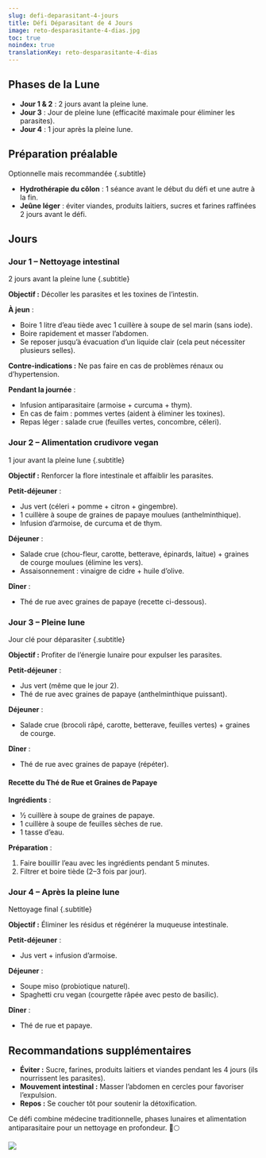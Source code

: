 ```yaml
---
slug: defi-deparasitant-4-jours
title: Défi Déparasitant de 4 Jours
image: reto-desparasitante-4-dias.jpg
toc: true
noindex: true
translationKey: reto-desparasitante-4-dias
---
```


## Phases de la Lune

- **Jour 1 & 2** : 2 jours avant la pleine lune.
- **Jour 3** : Jour de pleine lune (efficacité maximale pour éliminer les parasites).
- **Jour 4** : 1 jour après la pleine lune.

## Préparation préalable

Optionnelle mais recommandée
{.subtitle}

- **Hydrothérapie du côlon** : 1 séance avant le début du défi et une autre à la fin.
- **Jeûne léger** : éviter viandes, produits laitiers, sucres et farines raffinées 2 jours avant le défi.


## Jours


### Jour 1 – Nettoyage intestinal

2 jours avant la pleine lune
{.subtitle}

**Objectif :** Décoller les parasites et les toxines de l’intestin.

**À jeun** :
- Boire 1 litre d’eau tiède avec 1 cuillère à soupe de sel marin (sans iode).
- Boire rapidement et masser l’abdomen.
- Se reposer jusqu’à évacuation d’un liquide clair (cela peut nécessiter plusieurs selles).

**Contre-indications :** Ne pas faire en cas de problèmes rénaux ou d’hypertension.

**Pendant la journée** :
- Infusion antiparasitaire (armoise + curcuma + thym).
- En cas de faim : pommes vertes (aident à éliminer les toxines).
- Repas léger : salade crue (feuilles vertes, concombre, céleri).


### Jour 2 – Alimentation crudivore vegan

1 jour avant la pleine lune
{.subtitle}

**Objectif :** Renforcer la flore intestinale et affaiblir les parasites.

**Petit-déjeuner** :
- Jus vert (céleri + pomme + citron + gingembre).
- 1 cuillère à soupe de graines de papaye moulues (anthelminthique).
- Infusion d’armoise, de curcuma et de thym.

**Déjeuner** :
- Salade crue (chou-fleur, carotte, betterave, épinards, laitue) + graines de courge moulues (élimine les vers).
- Assaisonnement : vinaigre de cidre + huile d’olive.

**Dîner** :
- Thé de rue avec graines de papaye (recette ci-dessous).


### Jour 3 – Pleine lune

Jour clé pour déparasiter
{.subtitle}

**Objectif :** Profiter de l’énergie lunaire pour expulser les parasites.

**Petit-déjeuner** :
- Jus vert (même que le jour 2).
- Thé de rue avec graines de papaye (anthelminthique puissant).

**Déjeuner** :
- Salade crue (brocoli râpé, carotte, betterave, feuilles vertes) + graines de courge.

**Dîner** :
- Thé de rue avec graines de papaye (répéter).

#### Recette du Thé de Rue et Graines de Papaye
**Ingrédients** :
- ½ cuillère à soupe de graines de papaye.
- 1 cuillère à soupe de feuilles sèches de rue.
- 1 tasse d’eau.

**Préparation** :
1. Faire bouillir l’eau avec les ingrédients pendant 5 minutes.
2. Filtrer et boire tiède (2–3 fois par jour).


### Jour 4 – Après la pleine lune

Nettoyage final
{.subtitle}

**Objectif :** Éliminer les résidus et régénérer la muqueuse intestinale.

**Petit-déjeuner** :
- Jus vert + infusion d’armoise.

**Déjeuner** :
- Soupe miso (probiotique naturel).
- Spaghetti cru vegan (courgette râpée avec pesto de basilic).

**Dîner** :
- Thé de rue et papaye.


## Recommandations supplémentaires

- **Éviter :** Sucre, farines, produits laitiers et viandes pendant les 4 jours (ils nourrissent les parasites).
- **Mouvement intestinal :** Masser l’abdomen en cercles pour favoriser l’expulsion.
- **Repos :** Se coucher tôt pour soutenir la détoxification.

Ce défi combine médecine traditionnelle, phases lunaires et alimentation antiparasitaire pour un nettoyage en profondeur. 🌿🌕


![](reto-desparasitante.jpg)
